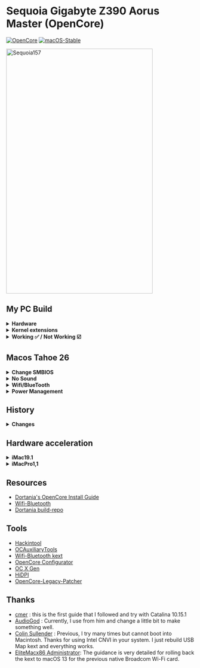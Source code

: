 # Sequoia Gigabyte Z390 Aorus Master (OpenCore)

[![OpenCore](https://img.shields.io/badge/OpenCore-1.0.5-blue.svg)](https://github.com/acidanthera/OpenCorePkg)
[![macOS-Stable](https://img.shields.io/badge/macOS-15.7-brightgreen.svg)](https://www.apple.com/macos/macos-sequoia)

<img width="392" height="655" alt="Sequoia157" src="https://github.com/user-attachments/assets/44e669bc-3df2-43bf-8f99-e0db8ba82def" />

## My PC Build
<details>
  <summary><strong>Hardware</strong></summary>
  
  | Category          | Component                                                | Note                                                  |
  | ----------------- | -------------------------------------------------------  | ----------------------------------------------------- |
  | CPU               | Intel Core i9-9900K                                      |                                                       |
  | GPU               | MSI Radeon RX 5700 XT EVOKE OC Graphics Board            | Native support                                        |
  | Motherboard       | Gigabyte Z390 AORUS MASTER                               |                                                       |
  | Storage (macOS)   | Silicon Power SSD 512GB NVMe 1.3 P34A80 (`M2M` slot)     | Internal NVME                                         |
  | Storage (Windows) | Crucial P1 500GB 3D NAND NVMe PCIe (`M2A` slot)          | Internal NVME                                         |
  | Memory            | Corsair Vengeance LPX 32GB (2x16GB) 3200MHz DDR4         |                                                       |
  | CPU Cooler        | EKWB EK-KIT Performance Series PC Watercooling Kit P360  |                                                       |
  | Power Supply      | Corsair RMX Series 80PLUS Gold 1000W                     |                                                       |
  | Case              | Cooler Master MasterCase H500M ARGB                      |                                                       |
  | Monitor           | Dell Display Monitor SE2416H 23.8inches                  |                                                       |
  | LAN               | Intel® i219v GbE LAN                                     | I use LAN for network                                 |
  | Wifi & BT         |~~Intel® CNVi 802.11ac 2x2 Wave 2 WIFI & BT5  (on-board)~~| ~~I just use bluetooth for JBL FLIP 5 Speaker.~~      |
  |                   |~~Include **Intel Wireless-AC 9560** module inside~~      | ~~If you want native wifi control.~~                  |
  |                   | Replace Intel Wifi Card with BCM943602CS on PCIe port    | ~~Use AirportItlwm instead but slow [speed](image)~~  |
  |                   |                                                          | ~~Use Itlwm and HeliPort for increase wifi speed~~    |
  
</details>
<details>

<summary><strong>Kernel extensions</strong></summary>
<br>

| Kext                   | Version        |
|:---------------------- | -------------- |
| Lilu                   | 1.7.1          |
| VirtualSMC             | 1.3.7          |
| SMCProcessor           | 1.3.7          |
| SMCSuperIO             | 1.3.7          |
| RestrictEvents         | 1.1.6          |
| WhateverGreen          | 1.7.0          |
| AppleALC               | 1.9.5          |
| IntelBluetoothFirmware | 2.4.0          |
| IntelBTPatcher         | 2.4.0          |
| IntelMausi             | 1.0.8          |
| USBMap                 | Manual         |
| AMFIPass               | 1.4.1          |
| IOSkywalkFamily        | 1.0            |
| IO80211FamilyLegacy    | 1200.12.2b1    |
| BlueToolFixup          | 2.7.0          |


</details>
<details>
  <summary><strong>Working ✅ / Not Working ☑️</strong></summary>
  
  * ✅ Ethernet
  * ✅ Onboard Audio
  * ✅ iMessage
  * ✅ Sleep/Wake
  * ✅ Bluetooth & Wi-Fi
  * ✅ Airdrop
  * ✅ Handoff
  
</details>

## Macos Tahoe 26
<details>
  <summary><strong>Change SMBIOS</strong></summary>
  
  * Use MacPro7,1
    * Apple mark this version is the latest verison support Mac Intel.
  * Security
    * use j160
  * [full](https://www.tonymacx86.com/threads/howto-macos-26-tahoe-with-opencore-1-0-5-z390-i9-9900-rx-6600-xt.332345/)
</details>
<details>
  <summary><strong>No Sound</strong></summary>
  
  * Apple drop Apple HDA. inject old from [link](https://github.com/chris1111/Kext-Droplet-macOS?tab=readme-ov-file)
    * [simple loader](https://www.insanelymac.com/forum/topic/361429-simpleloader-kext-installer-utility/)
</details>
<details>
  <summary><strong>Wifi/BlueTooth</strong></summary>
  
  * [reddit](https://www.reddit.com/r/hackintosh/comments/1gvu5n1/broadcom_wifi_on_macos_sonoma_and_sequoia_fenvi/)
    * [reference](https://www.tonymacx86.com/threads/asus-z690-proart-creator-wifi-thunderbolt-4-i7-12700k-amd-rx-6800-xt.318311/page-458#post-2426553)
</details>
<details>
  <summary><strong>Power Management</strong></summary>
  
  * [link](https://basic.heavietnam.com/universal/fix-power-management)
    * [link](https://vnohackintosh.com/docs/post-install/fixing-power-management/)
</details>

## History
<details>
  <summary><strong>Changes</strong></summary>

  * 2025-09-20: change SMBIOS to MacPro7,1. Preparing for macOS Tahoe 26.

  * 2025-05-24: remove Intel Wifi Card, Installed BCM943602CS Follow this [video](https://youtu.be/d7F5d7EF334?t=713) for adjusting.

        remap USBMap.Kext for disable HS14(Intel Wifi Card).
        Keep 15 port below:
        HS01 HS03 HS04 HS05 HS09 HS10 HS11 HS12 HS13
        SS01 SS03 SS04 SS05 SS09 SS10
  
  * 2024-10-20: Updated to macOS 15.0.1, fix bluetooth broken
  
        <key>bluetoothInternalControllerInfo</key>
        <data>AAAAAAAAAAAAAAAAAAA=</data>
        <key>bluetoothExternalDongleFailed</key>
        <data>AA==</data>
      
  * remove SSDT-PLUG due to macOS version >= 12.3 [link](https://dortania.github.io/OpenCore-Post-Install/universal/pm.html)
  
</details>

## Hardware acceleration
<details>
  <summary><strong>iMac19.1</strong></summary>
  
  * This iMac model appeared in 2019. There are 3 technical details that make it very similar to my PC:
    * Intel 9th generation Coffee Lake Refresh processor
    * iGPU Intel UHD Graphics 630
    * dGPU AMD Radeon Pro 570X / 575X / 580X.
  * On this real Mac the dGPU can be used to display the main graphics with good performance while the iGPU can contribute hardware video encoding and decoding tasks, releasing the CPU from these tasks. This is what you are looking for when selecting this SMBIOS: dGPU graphics / iGPU encoding. To achieve this you have to:
    * enable iGPU in BIOS
    * put the dGPU as main card
    * cable to monitor from the dGPU
    * recent versions of Lilu and WhateverGreen
    * SMBIOS from iMac19,1
    * iGPU in headless mode in config.plist, adding these lines in DeviceProperties / Add (OpenCore)
</details>
<details>
  <summary><strong>iMacPro1,1</strong></summary>

  * This iMac model appeared in 2017. It has a processor from a different family than my PC, it is Intel Xeon with 8, 10, 14 or 18 cores. But being a Mac without iGPU (it only has a Radeon Pro Vega 56 dGPU), it allows us to disable our iGPU in BIOS to obtain an equivalent system in which the dGPU serves both to bring graphics to the monitor and for video encoding and decoding tasks. This is what you are looking for when selecting this SMBIOS: dGPU graphics and encoding. To achieve this you have to:
    * disable iGPU in BIOS
    * cable to monitor from the dGPU
    * recent versions of Lilu and WhateverGreen
    * SMBIOS from iMacPro1,1.
</details>

## Resources
* [Dortania's OpenCore Install Guide](https://dortania.github.io/OpenCore-Install-Guide/)
* [Wifi-Bluetooth](https://openintelwireless.github.io/General/Installation.html)
* [Dortania build-repo](https://github.com/dortania/build-repo/releases)

## Tools
* [Hackintool](https://github.com/headkaze/Hackintool)
* [OCAuxiliaryTools](https://github.com/ic005k/OCAuxiliaryTools)
* [Wifi-Bluetooth kext](https://github.com/OpenIntelWireless)
* [OpenCore Configurator](https://mackie100projects.altervista.org/opencore-configurator/)
* [OC X Gen](https://github.com/Pavo-IM/OC-Gen-X)
* [HiDPI](https://github.com/xzhih/one-key-hidpi)
* [OpenCore-Legacy-Patcher](https://github.com/dortania/OpenCore-Legacy-Patcher/releases)


## Thanks
* [cmer](https://github.com/cmer) : this is the first guide that I followed and try with Catalina 10.15.1
* [AudioGod](https://www.insanelymac.com/forum/topic/340936-audiogods-aorus-z390-master-patched-dsdt-efi-for-catalina-mini-guide-and-discussion/) : Currently, I use from him and change a little bit to make something well.
* [Colin Sullender](https://github.com/shiruken) : Previous, I try many times but cannot boot into Macintosh. Thanks for using Intel CNVI in your system. I just rebuild USB Map kext and everything works.
* [EliteMacx86 Administrator](https://elitemacx86.com/threads/how-to-fix-broadcom-wifi-on-macos-sonoma-and-later.1415/): The guidance is very detailed for rolling back the kext to macOS 13 for the previous native Broadcom Wi-Fi card.
